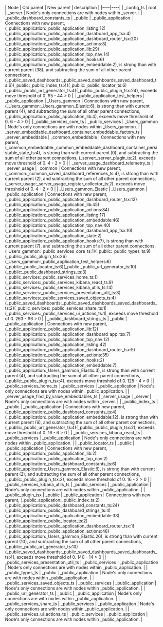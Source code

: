 | Node | Old parent | New parent | description | 
|----|----|
| _config_ts | root | _server | Node's only connections are with nodes within _server.  |
| _public_dashboard_constants_ts | _public | _public_application | Connections with new parent, (_public_application:_public_application_listing:12)(_public_application:_public_application_dashboard_app_tsx:4)(_public_application:_public_application_dashboard_router_tsx:20)(_public_application:_public_application_actions:8)(_public_application:_public_application_lib:29)(_public_application:_public_application_top_nav:14)(_public_application:_public_application_hooks:6)(_public_application:_public_application_embeddable:2), is strong than with current parent (38), and subtracting the sum of all other parent connections, (_public_saved_dashboards:_public_saved_dashboards_saved_dashboard_ts:6)(_public:_public_index_ts:4)(_public:_public_locator_ts:6)(_public:_public_url_generator_ts:4)(_public:_public_plugin_tsx:24), exceeds move threshold of 0. 95 - 44 > 0  |
| _public_application_test_helpers | _public_application | _Users_gammon | Connections with new parent, (_Users_gammon:_Users_gammon_Elastic:6), is strong than with current parent (4), and subtracting the sum of all other parent connections, (_public_application:_public_application_lib:4), exceeds move threshold of 0. 6 - 4 > 0  |
| _public_services_core_ts | _public_services | _Users_gammon | Node's only connections are with nodes within _Users_gammon.  |
| _server_embeddable_dashboard_container_embeddable_factory_ts | _server_embeddable | _common_embeddable | Connections with new parent, (_common_embeddable:_common_embeddable_dashboard_container_persistable_state_ts:4), is strong than with current parent (0), and subtracting the sum of all other parent connections, (_server:_server_plugin_ts:2), exceeds move threshold of 0. 4 - 2 > 0  |
| _server_usage_dashboard_telemetry_ts | _server_usage | _common | Connections with new parent, (_common:_common_saved_dashboard_references_ts:4), is strong than with current parent (2), and subtracting the sum of all other parent connections, (_server_usage:_server_usage_register_collector_ts:2), exceeds move threshold of 0. 4 - 2 > 0  |
| _Users_gammon_Elastic | _Users_gammon | _public_application | Connections with new parent, (_public_application:_public_application_dashboard_router_tsx:12)(_public_application:_public_application_lib:45)(_public_application:_public_application_actions:84)(_public_application:_public_application_listing:17)(_public_application:_public_application_embeddable:46)(_public_application:_public_application_top_nav:40)(_public_application:_public_application_dashboard_app_tsx:10)(_public_application:_public_application_state:2)(_public_application:_public_application_hooks:7), is strong than with current parent (7), and subtracting the sum of all other parent connections, (_Users_gammon:_public_services_core_ts:1)(_public:_public_types_ts:9)(_public:_public_plugin_tsx:26)(_Users_gammon:_public_application_test_helpers:6)(_public:_public_locator_ts:6)(_public:_public_url_generator_ts:10)(_public:_public_dashboard_strings_ts:3)(_public_services:_public_services_home_ts:1)(_public_services:_public_services_kibana_react_ts:9)(_public_services:_public_services_kibana_utils_ts:14)(_public_services:_public_services_presentation_util_ts:3)(_public_services:_public_services_saved_objects_ts:4)(_public_saved_dashboards:_public_saved_dashboards_saved_dashboards_ts:2)(_public_services:_public_services_share_ts:1)(_public_services:_public_services_ui_actions_ts:1), exceeds move threshold of 0. 263 - 96 > 0  |
| _public_dashboard_strings_ts | _public | _public_application | Connections with new parent, (_public_application:_public_application_lib:12)(_public_application:_public_application_dashboard_app_tsx:7)(_public_application:_public_application_top_nav:12)(_public_application:_public_application_listing:42)(_public_application:_public_application_dashboard_router_tsx:5)(_public_application:_public_application_actions:35)(_public_application:_public_application_hooks:2)(_public_application:_public_application_embeddable:7)(_public_application:_Users_gammon_Elastic:3), is strong than with current parent (4), and subtracting the sum of all other parent connections, (_public:_public_plugin_tsx:4), exceeds move threshold of 0. 125 - 4 > 0  |
| _public_services_home_ts | _public_services | _public_application | Node's only connections are with nodes within _public_application.  |
| _server_usage_find_by_value_embeddables_ts | _server_usage | _server | Node's only connections are with nodes within _server.  |
| _public_index_ts | _public | _public_application | Connections with new parent, (_public_application:_public_dashboard_constants_ts:4)(_public_application:_public_application_embeddable:12), is strong than with current parent (6), and subtracting the sum of all other parent connections, (_public:_public_url_generator_ts:4)(_public:_public_plugin_tsx:2), exceeds move threshold of 0. 16 - 6 > 0  |
| _public_services_kibana_react_ts | _public_services | _public_application | Node's only connections are with nodes within _public_application.  |
| _public_locator_ts | _public | _public_application | Connections with new parent, (_public_application:_public_application_lib:2)(_public_application:_public_application_top_nav:2)(_public_application:_public_dashboard_constants_ts:6)(_public_application:_Users_gammon_Elastic:6), is strong than with current parent (2), and subtracting the sum of all other parent connections, (_public:_public_plugin_tsx:2), exceeds move threshold of 0. 16 - 2 > 0  |
| _public_services_kibana_utils_ts | _public_services | _public_application | Node's only connections are with nodes within _public_application.  |
| _public_plugin_tsx | _public | _public_application | Connections with new parent, (_public_application:_public_index_ts:2)(_public_application:_public_dashboard_constants_ts:24)(_public_application:_public_dashboard_strings_ts:4)(_public_application:_public_application_embeddable:33)(_public_application:_public_locator_ts:2)(_public_application:_public_application_dashboard_router_tsx:1)(_public_application:_public_application_actions:48)(_public_application:_Users_gammon_Elastic:26), is strong than with current parent (10), and subtracting the sum of all other parent connections, (_public:_public_url_generator_ts:10)(_public_saved_dashboards:_public_saved_dashboards_saved_dashboards_ts:4), exceeds move threshold of 0. 140 - 14 > 0  |
| _public_services_presentation_util_ts | _public_services | _public_application | Node's only connections are with nodes within _public_application.  |
| _public_types_ts | _public | _public_application | Node's only connections are with nodes within _public_application.  |
| _public_services_saved_objects_ts | _public_services | _public_application | Node's only connections are with nodes within _public_application.  |
| _public_url_generator_ts | _public | _public_application | Node's only connections are with nodes within _public_application.  |
| _public_services_share_ts | _public_services | _public_application | Node's only connections are with nodes within _public_application.  |
| _public_services_ui_actions_ts | _public_services | _public_application | Node's only connections are with nodes within _public_application.  |
